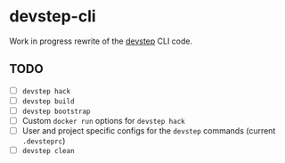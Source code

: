 # devstep-cli

Work in progress rewrite of the [devstep](http://fgrehm.viewdocs.io/devstep) CLI code.

## TODO

* [ ] `devstep hack`
* [ ] `devstep build`
* [ ] `devstep bootstrap`
* [ ] Custom `docker run` options for `devstep hack`
* [ ] User and project specific configs for the `devstep` commands (current `.devsteprc`)
* [ ] `devstep clean`
